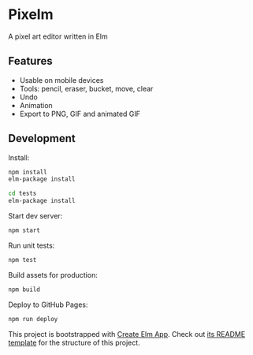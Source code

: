 # Pixelm

A pixel art editor written in Elm

## Features

- Usable on mobile devices
- Tools: pencil, eraser, bucket, move, clear
- Undo
- Animation
- Export to PNG, GIF and animated GIF

## Development

Install:

```sh
npm install
elm-package install

cd tests
elm-package install
```

Start dev server:

```sh
npm start
```

Run unit tests:

```sh
npm test
```

Build assets for production:

```sh
npm build
```

Deploy to GitHub Pages:

```sh
npm run deploy
```

This project is bootstrapped with [Create Elm App](https://github.com/halfzebra/create-elm-app). Check out [its README template](https://github.com/halfzebra/create-elm-app/blob/master/template/README.md) for the structure of this project.
